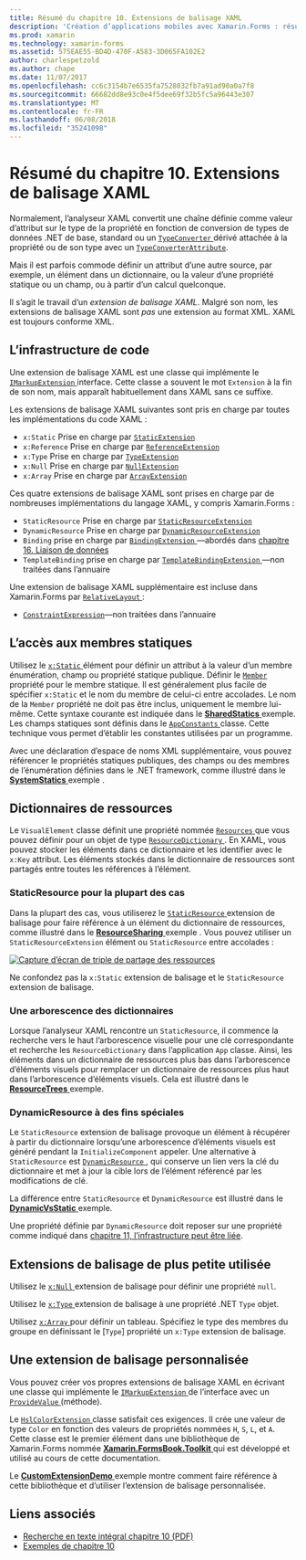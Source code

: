 ```yaml
---
title: Résumé du chapitre 10. Extensions de balisage XAML
description: 'Création d’applications mobiles avec Xamarin.Forms : résumé chapitre 10. Extensions de balisage XAML'
ms.prod: xamarin
ms.technology: xamarin-forms
ms.assetid: 575EAE55-BD4D-470F-A583-3D065FA102E2
author: charlespetzold
ms.author: chape
ms.date: 11/07/2017
ms.openlocfilehash: cc6c3154b7e6535fa7528032fb7a91ad90a0a7f8
ms.sourcegitcommit: 66682dd8e93c0e4f5dee69f32b5fc5a96443e307
ms.translationtype: MT
ms.contentlocale: fr-FR
ms.lasthandoff: 06/08/2018
ms.locfileid: "35241098"
---
```

# <a name="summary-of-chapter-10-xaml-markup-extensions"></a>Résumé du chapitre 10. Extensions de balisage XAML

Normalement, l’analyseur XAML convertit une chaîne définie comme valeur d’attribut sur le type de la propriété en fonction de conversion de types de données .NET de base, standard ou un [ `TypeConverter` ](https://developer.xamarin.com/api/type/Xamarin.Forms.TypeConverter/) dérivé attachée à la propriété ou de son type avec un [`TypeConverterAttribute`](https://developer.xamarin.com/api/type/Xamarin.Forms.TypeConverterAttribute/).

Mais il est parfois commode définir un attribut d’une autre source, par exemple, un élément dans un dictionnaire, ou la valeur d’une propriété statique ou un champ, ou à partir d’un calcul quelconque.

Il s’agit le travail d’un *extension de balisage XAML*. Malgré son nom, les extensions de balisage XAML sont *pas* une extension au format XML. XAML est toujours conforme XML.

## <a name="the-code-infrastructure"></a>L’infrastructure de code

Une extension de balisage XAML est une classe qui implémente le [ `IMarkupExtension` ](https://developer.xamarin.com/api/type/Xamarin.Forms.Xaml.IMarkupExtension/) interface. Cette classe a souvent le mot `Extension` à la fin de son nom, mais apparaît habituellement dans XAML sans ce suffixe.

Les extensions de balisage XAML suivantes sont pris en charge par toutes les implémentations du code XAML :

- `x:Static` Prise en charge par [`StaticExtension`](https://developer.xamarin.com/api/type/Xamarin.Forms.Xaml.StaticExtension/)
- `x:Reference` Prise en charge par [`ReferenceExtension`](https://developer.xamarin.com/api/type/Xamarin.Forms.Xaml.ReferenceExtension/)
- `x:Type` Prise en charge par [`TypeExtension`](https://developer.xamarin.com/api/type/Xamarin.Forms.Xaml.TypeExtension/)
- `x:Null` Prise en charge par [`NullExtension`](https://developer.xamarin.com/api/type/Xamarin.Forms.Xaml.NullExtension/)
- `x:Array` Prise en charge par [`ArrayExtension`](https://developer.xamarin.com/api/type/Xamarin.Forms.Xaml.ArrayExtension/)

Ces quatre extensions de balisage XAML sont prises en charge par de nombreuses implémentations du langage XAML, y compris Xamarin.Forms :

- `StaticResource` Prise en charge par [`StaticResourceExtension`](https://developer.xamarin.com/api/type/Xamarin.Forms.Xaml.StaticResourceExtension/)
- `DynamicResource` Prise en charge par [`DynamicResourceExtension`](https://developer.xamarin.com/api/type/Xamarin.Forms.Xaml.DynamicResourceExtension/)
- `Binding` prise en charge par [ `BindingExtension` ](https://developer.xamarin.com/api/type/Xamarin.Forms.Xaml.BindingExtension/) &mdash;abordés dans [chapitre 16. Liaison de données](#chapter16)
- `TemplateBinding` prise en charge par [ `TemplateBindingExtension` ](https://developer.xamarin.com/api/type/Xamarin.Forms.Xaml.TemplateBindingExtension/) &mdash;non traitées dans l’annuaire

Une extension de balisage XAML supplémentaire est incluse dans Xamarin.Forms par [ `RelativeLayout` ](https://developer.xamarin.com/api/type/Xamarin.Forms.RelativeLayout/):

- [`ConstraintExpression`](https://developer.xamarin.com/api/type/Xamarin.Forms.ConstraintExpression/)&mdash;non traitées dans l’annuaire

## <a name="accessing-static-members"></a>L’accès aux membres statiques

Utilisez le [ `x:Static` ](https://developer.xamarin.com/api/type/Xamarin.Forms.Xaml.StaticExtension/) élément pour définir un attribut à la valeur d’un membre énumération, champ ou propriété statique publique. Définir le [ `Member` ](https://developer.xamarin.com/api/property/Xamarin.Forms.Xaml.StaticExtension.Member/) propriété pour le membre statique. Il est généralement plus facile de spécifier `x:Static` et le nom du membre de celui-ci entre accolades. Le nom de la `Member` propriété ne doit pas être inclus, uniquement le membre lui-même. Cette syntaxe courante est indiquée dans le [ **SharedStatics** ](https://github.com/xamarin/xamarin-forms-book-samples/tree/master/Chapter10/SharedStatics) exemple. Les champs statiques sont définis dans le [ `AppConstants` ](https://github.com/xamarin/xamarin-forms-book-samples/blob/master/Chapter10/SharedStatics/SharedStatics/SharedStatics/AppConstants.cs) classe. Cette technique vous permet d’établir les constantes utilisées par un programme.

Avec une déclaration d’espace de noms XML supplémentaire, vous pouvez référencer le propriétés statiques publiques, des champs ou des membres de l’énumération définies dans le .NET framework, comme illustré dans le [ **SystemStatics** ](https://github.com/xamarin/xamarin-forms-book-samples/tree/master/Chapter10/SystemStatics) exemple .

## <a name="resource-dictionaries"></a>Dictionnaires de ressources

Le `VisualElement` classe définit une propriété nommée [ `Resources` ](https://developer.xamarin.com/api/property/Xamarin.Forms.VisualElement.Resources/) que vous pouvez définir pour un objet de type [ `ResourceDictionary` ](https://developer.xamarin.com/api/type/Xamarin.Forms.ResourceDictionary/). En XAML, vous pouvez stocker les éléments dans ce dictionnaire et les identifier avec le `x:Key` attribut. Les éléments stockés dans le dictionnaire de ressources sont partagés entre toutes les références à l’élément.

### <a name="staticresource-for-most-purposes"></a>StaticResource pour la plupart des cas

Dans la plupart des cas, vous utiliserez le [ `StaticResource` ](https://developer.xamarin.com/api/type/Xamarin.Forms.Xaml.StaticResourceExtension/) extension de balisage pour faire référence à un élément du dictionnaire de ressources, comme illustré dans le [ **ResourceSharing** ](https://github.com/xamarin/xamarin-forms-book-samples/tree/master/Chapter10/ResourceSharing) exemple . Vous pouvez utiliser un `StaticResourceExtension` élément ou `StaticResource` entre accolades :

[![Capture d’écran de triple de partage des ressources](images/ch10fg03-small.png "partage des ressources")](images/ch10fg03-large.png#lightbox "partage des ressources")

Ne confondez pas la `x:Static` extension de balisage et le `StaticResource` extension de balisage.

### <a name="a-tree-of-dictionaries"></a>Une arborescence des dictionnaires

Lorsque l’analyseur XAML rencontre un `StaticResource`, il commence la recherche vers le haut l’arborescence visuelle pour une clé correspondante et recherche les `ResourceDictionary` dans l’application `App` classe. Ainsi, les éléments dans un dictionnaire de ressources plus bas dans l’arborescence d’éléments visuels pour remplacer un dictionnaire de ressources plus haut dans l’arborescence d’éléments visuels. Cela est illustré dans le [ **ResourceTrees** ](https://github.com/xamarin/xamarin-forms-book-samples/tree/master/Chapter10/ResourceTrees) exemple.

### <a name="dynamicresource-for-special-purposes"></a>DynamicResource à des fins spéciales

Le `StaticResource` extension de balisage provoque un élément à récupérer à partir du dictionnaire lorsqu’une arborescence d’éléments visuels est généré pendant la `InitializeComponent` appeler. Une alternative à `StaticResource` est [ `DynamicResource` ](https://developer.xamarin.com/api/type/Xamarin.Forms.Xaml.DynamicResourceExtension/), qui conserve un lien vers la clé du dictionnaire et met à jour la cible lors de l’élément référencé par les modifications de clé.

La différence entre `StaticResource` et `DynamicResource` est illustré dans le [ **DynamicVsStatic** ](https://github.com/xamarin/xamarin-forms-book-samples/tree/master/Chapter10/DynamicVsStatic) exemple.

Une propriété définie par `DynamicResource` doit reposer sur une propriété comme indiqué dans [chapitre 11, l’infrastructure peut être liée](chapter11.md).

## <a name="lesser-used-markup-extensions"></a>Extensions de balisage de plus petite utilisée

Utilisez le [ `x:Null` ](https://developer.xamarin.com/api/type/Xamarin.Forms.Xaml.NullExtension/) extension de balisage pour définir une propriété `null`.

Utilisez le [ `x:Type` ](https://developer.xamarin.com/api/type/Xamarin.Forms.Xaml.TypeExtension/) extension de balisage à une propriété .NET `Type` objet.

Utilisez [ `x:Array` ](https://developer.xamarin.com/api/type/Xamarin.Forms.Xaml.ArrayExtension/) pour définir un tableau. Spécifiez le type des membres du groupe en définissant le [`Type`] propriété un `x:Type` extension de balisage.

## <a name="a-custom-markup-extension"></a>Une extension de balisage personnalisée

Vous pouvez créer vos propres extensions de balisage XAML en écrivant une classe qui implémente le [ `IMarkupExtension` ](https://developer.xamarin.com/api/type/Xamarin.Forms.Xaml.IMarkupExtension/) de l’interface avec un [ `ProvideValue` ](https://developer.xamarin.com/api/member/Xamarin.Forms.Xaml.IMarkupExtension.ProvideValue/p/System.IServiceProvider/) (méthode).

Le [ `HslColorExtension` ](https://github.com/xamarin/xamarin-forms-book-samples/blob/master/Libraries/Xamarin.FormsBook.Toolkit/Xamarin.FormsBook.Toolkit/HslColorExtension.cs) classe satisfait ces exigences. Il crée une valeur de type `Color` en fonction des valeurs de propriétés nommées `H`, `S`, `L`, et `A`. Cette classe est le premier élément dans une bibliothèque de Xamarin.Forms nommée [ **Xamarin.FormsBook.Toolkit** ](https://github.com/xamarin/xamarin-forms-book-samples/tree/master/Libraries/Xamarin.FormsBook.Toolkit) qui est développé et utilisé au cours de cette documentation.

Le [ **CustomExtensionDemo** ](https://github.com/xamarin/xamarin-forms-book-samples/tree/master/Chapter10/CustomExtensionDemo) exemple montre comment faire référence à cette bibliothèque et d’utiliser l’extension de balisage personnalisée.



## <a name="related-links"></a>Liens associés

- [Recherche en texte intégral chapitre 10 (PDF)](https://download.xamarin.com/developer/xamarin-forms-book/XamarinFormsBook-Ch10-Apr2016.pdf)
- [Exemples de chapitre 10](https://github.com/xamarin/xamarin-forms-book-samples/tree/master/Chapter10)
